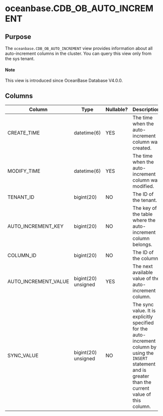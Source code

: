 # oceanbase.CDB_OB_AUTO_INCREMENT

## Purpose

The `oceanbase.CDB_OB_AUTO_INCREMENT` view provides information about all auto-increment columns in the cluster. You can query this view only from the sys tenant.

<main id="notice" type='explain'>
  <h4>Note</h4>
  <p>This view is introduced since OceanBase Database V4.0.0. </p>
</main>

## Columns

| Column | Type | Nullable? | Description |
|----------------------|---------------------|----------------|-------------------|
| CREATE_TIME | datetime(6) | YES | The time when the auto-increment column was created. |
| MODIFY_TIME | datetime(6) | YES | The time when the auto-increment column was modified. |
| TENANT_ID | bigint(20) | NO | The ID of the tenant. |
| AUTO_INCREMENT_KEY | bigint(20) | NO | The key of the table where the auto-increment column belongs. |
| COLUMN_ID | bigint(20) | NO | The ID of the column. |
| AUTO_INCREMENT_VALUE | bigint(20) unsigned | YES | The next available value of the auto-increment column. |
| SYNC_VALUE | bigint(20) unsigned | NO | The sync value. It is explicitly specified for the auto-increment column by using the `INSERT` statement and is greater than the current value of this column.  |